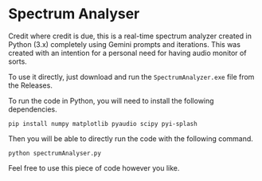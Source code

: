 # Spectrum Analyser
Credit where credit is due, this is a real-time spectrum analyzer created in Python (3.x) completely using Gemini prompts and iterations. This was created with an intention for a personal need for having audio monitor of sorts.

To use it directly, just download and run the ```SpectrumAnalyzer.exe``` file from the Releases.

To run the code in Python, you will need to install the following dependencies.

``pip install numpy matplotlib pyaudio scipy pyi-splash``

Then you will be able to directly run the code with the following command.

``python spectrumAnalyser.py``

Feel free to use this piece of code however you like.
